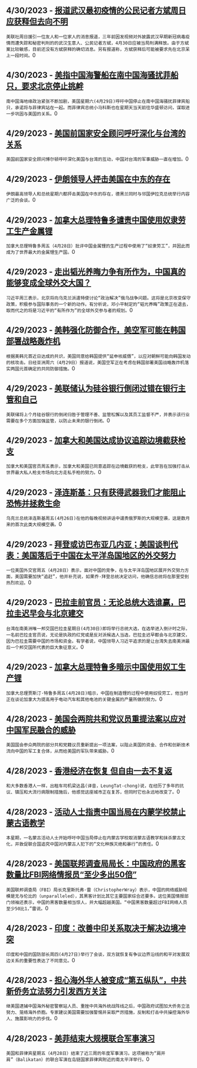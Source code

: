 
  ## 4/30/2023 - [报道武汉最初疫情的公民记者方斌周日应获释但去向不明](https://www.voachinese.com/a/chinese-who-reported-on-covid-to-be-released-after-3-years-20230430/7072463.html)
 ```美联社周日援引一位友人和一位家人的消息报道，三年前因发视频对外披露武汉早期新冠病毒疫情而遭失踪和秘密判刑的的武汉生意人、公民记者方斌，4月30日应被当局刑满释放。由于方斌案比较敏感，目前还没有方斌获释的确切消息。另有报道称，方斌获释后可能被要求先在北京呆上一段时间。```0
  ## 4/30/2023 - [美指中国海警船在南中国海骚扰菲船只，要求北京停止挑衅](https://www.voachinese.com/a/us-says-chinese-coast-guard-is-harassing-philippine-vessels-20230430/7072431.html)
 ```南中国海地缘政治紧张不断加剧，美国星期六(4月29日)呼吁中国停止在南中国海骚扰菲律宾船只，承诺将与菲律宾站在一起。而菲律宾总统小马科斯也在星期天当天前往华盛顿访问，谋取进一步巩固与美国的关系。```0
  ## 4/29/2023 - [美国前国家安全顾问呼吁深化与台湾的关系](https://www.voachinese.com/a/bolton-calls-for-closer-ties-vs-taiwan-20230429/7071957.html)
 ```美国前国家安全顾问博尔顿呼吁深化美国与台湾的互动，中国对台湾的军事威胁一直在增加。```0
  ## 4/29/2023 - [伊朗领导人抨击美国在中东的存在](https://www.voachinese.com/a/iran-slams-us-regional-presence-20230429/7071921.html)
 ```伊朗最高领导人和总统星期六都抨击美国在中东的存在，德黑兰同时与邻国伊拉克总统举行内容广泛的会谈。```0
  ## 4/29/2023 - [加拿大总理特鲁多谴责中国使用奴隶劳工生产金属锂](https://www.voachinese.com/a/trudeau-points-to-slave-labor-in-china-lithium-production-20230429/7071821.html)
 ```加拿大总理特鲁多周五（4月28日）批评中国金属锂的生产过程中使用了“奴隶劳工”，并因此而成为了世界最大的金属锂生产国。```0
  ## 4/29/2023 - [走出韬光养晦力争有所作为，中国真的能够变成全球外交大国？](https://www.voachinese.com/a/why-china-is-trying-to-mediate-in-russia-s-war-with-ukraine-20230429/7071745.html)
 ```习近平周三表示，北京将向乌克兰派遣特使讨论“政治解决”俄乌战争问题。这将是北京改变保守政策，积极参与国际事务的一个新的动作。有分析说，邓小平制定的“韬光养晦”政策正在退去，取而代之的将是习近平的“有所作为”的全球外交参与者的规划。```0
  ## 4/29/2023 - [美韩强化防御合作，美空军可能在韩国部署战略轰炸机](https://www.voachinese.com/a/u-s-considers-landing-bombers-in-south-korea-air-force-general-20230429/7071598.html)
 ```根据美韩元首近日达成的共识，美国同意给韩国提供“延申核威慑”，以应对朝鲜可能向韩国发动的核攻击。日经亚洲周六（4月29日）报道说，美国空军正在考虑在韩国部署美国战略轰炸机落实两国元首确定的共同防御措施。```0
  ## 4/29/2023 - [美联储认为硅谷银行倒闭过错在银行主管和自己](https://www.voachinese.com/a/fed-faults-silicon-valley-bank-execs-itself-in-bank-failure-20230429/7071534.html)
 ```美联储将上个月硅谷银行的倒闭归咎于管理不善、监管松懈以及其员工监督不严，并表示该行业需要在多个方面加强监管，以防止未来的银行倒闭。```0
  ## 4/29/2023 - [加拿大和美国达成协议追踪边境截获枪支](https://www.voachinese.com/a/canada-us-agree-to-trace-guns-intercepted-at-border-20230429/7071498.html)
 ```加拿大和美国官员周五表示，加拿大和美国已同意追踪在边境截获的枪支，此举旨在加强打击从世界最大私人枪支市场向北方走私手枪的努力。```0
  ## 4/29/2023 - [泽连斯基：只有获得武器我们才能阻止恐怖并拯救生命](https://www.voachinese.com/a/zelenskyy-only-with-weapons-we-can-stop-terror-and-save-people-20230428/7071416.html)
 ```乌克兰总统泽连斯基周五(4月26日)在他的每晚视频讲话中谴责俄罗斯的大规模空袭，这是数月来的首次此类大规模空袭。```0
  ## 4/29/2023 - [拜登或访巴布亚几内亚；美国谈判代表：美国落后于中国在太平洋岛国地区的外交努力](https://www.voachinese.com/a/us-negotiator-says-us-lagging-behind-chinese-diplomatic-efforts-in-pacific-20230428/7071412.html)
 ```一位美国外交官周五（4月28日）表示，面对中国的竞争，在与太平洋岛国地区展开外交努力方面，美国需要加快“追赶”，他并补充说，如果乔·拜登总统决定访问，他确信总统将在那里受到热烈欢迎。```0
  ## 4/29/2023 - [巴拉圭前官员：无论总统大选谁赢，巴拉圭迟早会与北京建交](https://www.voachinese.com/a/fex-official-said-paraguay-will-switch-recognition-to-china-sooner-or-later-regardless-of-presidential-election-outcome-20230428/7071149.html)
 ```台湾在南美洲唯一邦交国巴拉圭星期日(4月30日)即将举行总统大选，在选举进入倒计时之际，一名前巴拉圭官员说，无论是执政的红党或是反对派候选人当选，巴拉圭迟早都会与北京建交，因为巴拉圭需要中国的市场和资金。有学者说，中国领导人习近平追求的是让台湾失去南美洲最后一个邦交国所代表的巨大象征意义。```0
  ## 4/29/2023 - [加拿大总理特鲁多暗示中国使用奴工生产锂](https://www.voachinese.com/a/canada-s-trudeau-suggests-china-uses-slave-labor-in-lithium-production-20230428/7071145.html)
 ```加拿大总理贾斯汀·特鲁多周五(4月28日)暗示，中国在制造锂的过程中使用奴役劳工，他当时正在谈论加拿大为提高用于电动汽车和其他电池的关键金属的产量所做的努力。```0
  ## 4/28/2023 - [美国会两院共和党议员重提法案以应对中国军民融合的威胁](https://www.voachinese.com/a/rubio-colleagues-reintroduce-bill-to-counter-threat-of-china-s-military-civil-fusion-20230428/7071101.html)
 ```美国国会参众两院的部分共和党籍议员重新提出一项法案，以阻止美国的资金、合作和创新技术流向中国的军工复合体，从而给美国的军队带来威胁。```0
  ## 4/28/2023 - [香港经济在恢复 但自由一去不复返](https://www.voachinese.com/a/hong-kong-s-economy-is-recovering-but-its-freedoms-are-not-20230428/7071041.html)
 ```和大多数香港人一样，出租车司机梁达昌(译音，LeungTat-chong)说，在经历了多年的抗议、镇压和大流行病限制措施后，他感觉这座城市正在复苏，但同时它也永远地改变了。```0
  ## 4/28/2023 - [活动人士指责中国当局在内蒙学校禁止蒙古语教学](https://www.voachinese.com/a/heartbreaking-video-goes-viral-as-china-imposes-sweeping-ban-of-mongolian-language-in-schools-20230428/7070991.html)
 ```本星期，一名蒙古活动人士开始呼吁中国当局停止在内蒙古学校取消蒙古语教学和抹杀蒙古文化，并敦促联合国追究中国对内蒙古人犯下的“文化种族灭绝和暴行”的责任。```0
  ## 4/28/2023 - [美国联邦调查局局长：中国政府的黑客数量比FBI网络情报员“至少多出50倍”](https://www.voachinese.com/a/us--house-hearing-fbi-wray-china-cyber-threats-20230428/7071003.html)
 ```美国联邦调查局（FBI）局长克里斯托弗·雷（ChristopherWray）表示，中国的网络威胁规模是无与伦比的（unparalleled），其黑客计划比其它主要国家综合还要多。这位美国情报部门领袖还表示，中国的黑客数量相当惊人，并大幅超越美国。“中国黑客数量超过FBI网络人员至少50比1，”雷说。```0
  ## 4/28/2023 - [印度：改善中印关系取决于解决边境冲突](https://www.voachinese.com/a/india-says-normal-china-ties-depend-on-resolving-border-dispute-20230438/7070925.html)
 ```印度和中国的国防部长周四(4月27日)举行了会谈，双方就恢复有争议边界沿线的和平对发展双边关系的重要性表达了不同意见。```0
  ## 4/28/2023 - [担心海外华人被变成“第五纵队”，中共新侨务立法努力引发西方关注](https://www.voachinese.com/a/to-protect-or-to-police-china-is-proposing-legislation-on-protecting-overseas-chinese/7070901.html)
 ```继美国逮捕中国海外秘密警察站人员、重挫中共海外统战阵线之后，中国政府试图加大侨务立法努力、笼络海外侨胞。专家建议美国需要加强警惕并采取严厉措施，反制和打击中共操控海外华人、施展影响力的步伐。```0
  ## 4/28/2023 - [美菲结束大规模联合军事演习](https://www.voachinese.com/a/us-philippines-conclude-largest-ever-military-exercise-20230428/7070943.html)
 ```美国和菲律宾星期五（4月28日）结束了近三周的年度军事演习。这项被称为“肩并肩”（Balikatan）的联合军演在岛链国家菲律宾附近的南太平洋举行。```0